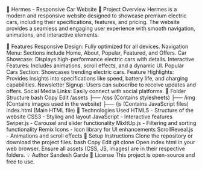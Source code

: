 🚗 Hermes - Responsive Car Website
📌 Project Overview
Hermes is a modern and responsive website designed to showcase premium electric cars, including their specifications, features, and pricing. The website provides a seamless and engaging user experience with smooth navigation, animations, and interactive elements.

🚀 Features
Responsive Design: Fully optimized for all devices.
Navigation Menu: Sections include Home, About, Popular, Featured, and Offers.
Car Showcase: Displays high-performance electric cars with details.
Interactive Features: Includes animations, scroll effects, and a dynamic UI.
Popular Cars Section: Showcases trending electric cars.
Feature Highlights: Provides insights into specifications like speed, battery life, and charging capabilities.
Newsletter Signup: Users can subscribe to receive updates and offers.
Social Media Links: Easily connect with social platforms.
📂 Folder Structure
bash
Copy
Edit
/assets
  ├── /css       (Contains stylesheets)
  ├── /img       (Contains images used in the website)
  ├── /js        (Contains JavaScript files)
index.html        (Main HTML file)
🔧 Technologies Used
HTML5 - Structure of the website
CSS3 - Styling and layout
JavaScript - Interactive features
Swiper.js - Carousel and slider functionality
MixItUp.js - Filtering and sorting functionality
Remix Icons - Icon library for UI enhancements
ScrollReveal.js - Animations and scroll effects
📜 Setup Instructions
Clone the repository or download the project files.
bash
Copy
Edit
git clone <repository-url>
Open index.html in your web browser.
Ensure all assets (CSS, JS, images) are in their respective folders.
💡 Author
Sandesh Garde
📜 License
This project is open-source and free to use.
